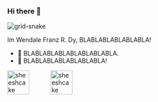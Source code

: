 ### Hi there 👋


<!-- **wendale1231/wendale1231** is a ✨ _special_ ✨ repository because its `README.md` (this file) appears on your GitHub profile. -->
![grid-snake](https://user-images.githubusercontent.com/94220731/198875879-db8010bf-01c8-4f34-98c7-3dd8a0a6e734.svg)


Im Wendale Franz R. Dy, BLABLABLABLABLABLA! 


- 🔭 BLABLABLABLABLABLABLABLA.
- 🌱 BLABLABLABLABLABLABLA!
<!-- - 🤔 I’m looking for help with someone who can help me. :) -->
<!-- - ⚡ Fun fact: im dumb -->

<div style="display: inline-flex">
  <img style="width: 50%" src="https://github-readme-stats.vercel.app/api/top-langs/?username=sheeshcake&layout=compact&hide=html" alt="sheeshcake" />
  <img style="width: 50%" src="https://github-readme-stats.vercel.app/api?username=sheeshcake&show_icons=true" alt="sheeshcake" />
</div>

